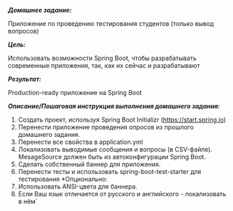 _**Домашнее задание:**_

Приложение по проведению тестирования студентов (только вывод вопросов)

**_Цель:_**

Использовать возможности Spring Boot, чтобы разрабатывать современные приложения, так, как их сейчас и разрабатывают

**_Результат:_** 

Production-ready приложение на Spring Boot

**_Описание/Пошаговая инструкция выполнения домашнего задания:_**

1. Создать проект, используя Spring Boot Initializr (https://start.spring.io)
2. Перенести приложение проведения опросов из прошлого домашнего задания.
3. Перенести все свойства в application.yml
4. Локализовать выводимые сообщения и вопросы (в CSV-файле). MesageSource должен быть из автоконфигурации Spring Boot.
5. Сделать собственный баннер для приложения.
6. Перенести тесты и использовать spring-boot-test-starter для тестирования
*Опционально:
7. Использовать ANSI-цвета для баннера.
8. Eсли Ваш язык отличается от русского и английского - локализовать в нём`